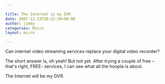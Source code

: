 ```yaml
---

title: The Internet is my DVR
date: 2007-12-23T20:22:39+00:00
author: jimmy
categories: Micro
layout: micro

---
```


Can internet video streaming services replace your digital video recorder?
  
The short answer is, oh yeah!  But not yet. After trying a couple of free &#8211; that's right, FREE- services, I can see what all the hoopla is about.

The Internet will be my DVR.